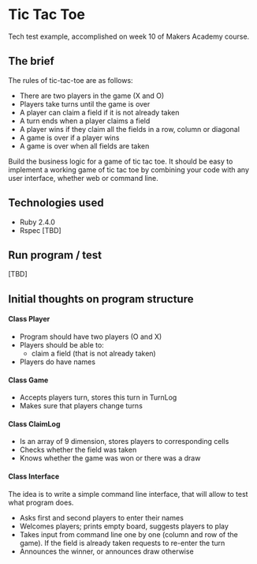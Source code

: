 # Tic Tac Toe
Tech test example, accomplished on week 10 of Makers Academy course.

## The brief
The rules of tic-tac-toe are as follows:

 - There are two players in the game (X and O)
 - Players take turns until the game is over
 - A player can claim a field if it is not already taken
 - A turn ends when a player claims a field
 - A player wins if they claim all the fields in a row, column or diagonal
 - A game is over if a player wins
 - A game is over when all fields are taken

Build the business logic for a game of tic tac toe. It should be easy to implement a working game of tic tac toe by combining your code with any user interface, whether web or command line.


## Technologies used
* Ruby 2.4.0
* Rspec
[TBD]

## Run program / test
[TBD]

## Initial thoughts on program structure
#### Class Player
 - Program should have two players (O and X)
 - Players should be able to:
     - claim a field (that is not already taken)
 - Players do have names

#### Class Game
 - Accepts players turn, stores this turn in TurnLog
 - Makes sure that players change turns

#### Class ClaimLog
 - Is an array of 9 dimension, stores players to corresponding cells
 - Checks whether the field was taken
 - Knows whether the game was won or there was a draw

#### Class Interface
The idea is to write a simple command line interface, that will allow to test what program does.
 - Asks first and second players to enter their names
 - Welcomes players; prints empty board, suggests players to play
 - Takes input from command line one by one (column and row of the game). If the field is already taken requests to re-enter the turn
 - Announces the winner, or announces draw otherwise

